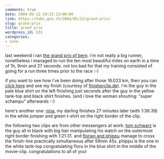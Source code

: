 ```yaml
---
comments: true
date: 2004-05-12 19:22:11+00:00
link: https://habi.gna.ch/2004/05/12/grand-prix/
slug: grand-prix
title: grand prix
wordpress_id: 531
categories:
- none
---
```


last weekend i ran [the grand prix of bern](http://www.gpbern.ch/). i'm not really a big runner, nonetheless i managed to run the ten most beautiful miles on earth in a time of 1h, 9min and 27 seconds. not too bad for that my training consisted of going for a run three times prior to the race :-)

if you want to see how i've been doing after those 16.023 km, then you can [click here](http://www.finisherclip.de/events/bern_04/clip.php?bandbreite=220&nummer=4390&kameraposition=rechts#) and see my finish (courtesy of [finisherclip.de](http://www.finisherclip.de/)). i'm the guy in the pale blue shirt on the left finishing just seconds after the guy in the yellow tank-top and black shirt finishes. (and i love the woman shouting: "super schampu" afterwards :-)

here's another one: [nina](http://www.finisherclip.de/events/bern_04/clip.php?bandbreite=220&nummer=15022&kameraposition=rechts#), my darling finishes 27 minutes later (with 1:36:39) in the white jumper and green t-shirt on the right border of the clip.

the following two clips are from other messengers at work: [tom schwarz](http://www.finisherclip.de/events/bern_04/clip.php?bandbreite=220&nummer=14016&name=Schwarz%2C+Thomas&kameraposition=rechts) is the guy all in black with big hair manipulating his watch on the outermost right border finishing with 1:21:31.
and [florian and phippu](http://www.finisherclip.de/events/bern_04/clip.php?bandbreite=220&nummer=1405&name=Stuker%2C+Florian&kameraposition=rechts) manage to cross the finish-line practically simultaneous after 59min 45s. phippu is the one in the white tank-top congratulating floru in the blue shirt in the middle of the movie-clip.
congratulations to all of you!
